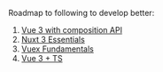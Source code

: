 Roadmap to following to develop better:
1. [Vue 3 with composition API](https://www.vuemastery.com/courses/real-world-vue-3-composition-api/building-a-vue-3-app-composition-api/)
2. [Nuxt 3 Essentials](https://www.vuemastery.com/courses/nuxt-3-essentials/nuxt-3-overview/)
3. [Vuex Fundamentals](https://www.vuemastery.com/courses/vuex-fundamentals/vuex4-intro-to-vuex/)
4. [Vue 3 + TS](https://www.vuemastery.com/courses/vue3-typescript/why-vue-and-typescript/)

